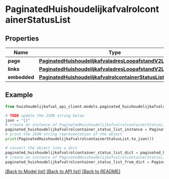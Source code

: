 # PaginatedHuishoudelijkafvalrolcontainerStatusList


## Properties

Name | Type | Description | Notes
------------ | ------------- | ------------- | -------------
**page** | [**PaginatedHuishoudelijkafvaladresLoopafstandV2ListPage**](PaginatedHuishoudelijkafvaladresLoopafstandV2ListPage.md) |  | [optional] 
**links** | [**PaginatedHuishoudelijkafvaladresLoopafstandV2ListLinks**](PaginatedHuishoudelijkafvaladresLoopafstandV2ListLinks.md) |  | [optional] 
**embedded** | [**PaginatedHuishoudelijkafvalrolcontainerStatusListEmbedded**](PaginatedHuishoudelijkafvalrolcontainerStatusListEmbedded.md) |  | [optional] 

## Example

```python
from huishoudelijkafval_api_client.models.paginated_huishoudelijkafvalrolcontainer_status_list import PaginatedHuishoudelijkafvalrolcontainerStatusList

# TODO update the JSON string below
json = "{}"
# create an instance of PaginatedHuishoudelijkafvalrolcontainerStatusList from a JSON string
paginated_huishoudelijkafvalrolcontainer_status_list_instance = PaginatedHuishoudelijkafvalrolcontainerStatusList.from_json(json)
# print the JSON string representation of the object
print(PaginatedHuishoudelijkafvalrolcontainerStatusList.to_json())

# convert the object into a dict
paginated_huishoudelijkafvalrolcontainer_status_list_dict = paginated_huishoudelijkafvalrolcontainer_status_list_instance.to_dict()
# create an instance of PaginatedHuishoudelijkafvalrolcontainerStatusList from a dict
paginated_huishoudelijkafvalrolcontainer_status_list_from_dict = PaginatedHuishoudelijkafvalrolcontainerStatusList.from_dict(paginated_huishoudelijkafvalrolcontainer_status_list_dict)
```
[[Back to Model list]](../README.md#documentation-for-models) [[Back to API list]](../README.md#documentation-for-api-endpoints) [[Back to README]](../README.md)


